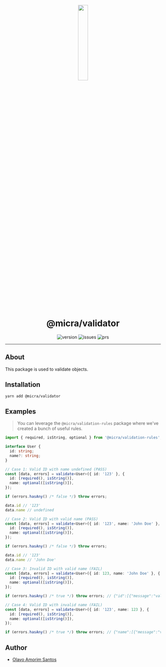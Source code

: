 <p align="center">
  <img src="https://raw.githubusercontent.com/micrajs/micrajs/live/.assets/logo.png" width="25%">
</p>

<h1 align="center">@micra/validator</h1>

<p align="center">
  <img alt="version" src="https://img.shields.io/npm/v/@micra/validator.svg">
  <img alt="issues" src="https://img.shields.io/github/issues/micrajs/library-template.svg">
  <img alt="prs" src="https://img.shields.io/github/issues-pr/micrajs/library-template.svg">
</p>

<hr />

## About

This package is used to validate objects.

## Installation

```sh
yarn add @micra/validator
```

## Examples

> You can leverage the `@micra/validation-rules` package where we've created a bunch of useful rules.

```typescript
import { required, isString, optional } from '@micra/validation-rules';

interface User {
  id: string;
  name?: string;
}

// Case 1: Valid ID with name undefined (PASS)
const [data, errors] = validate<User>({ id: '123' }, {
  id: [required(), isString()],
  name: optional([isString()]),
});

if (errors.hasAny() /* false */) throw errors;

data.id // '123'
data.name // undefined

// Case 2: Valid ID with valid name (PASS)
const [data, errors] = validate<User>({ id: '123', name: 'John Doe' }, {
  id: [required(), isString()],
  name: optional([isString()]),
});

if (errors.hasAny() /* false */) throw errors;

data.id // '123'
data.name // 'John Doe'

// Case 3: Invalid ID with valid name (FAIL)
const [data, errors] = validate<User>({ id: 123, name: 'John Doe' }, {
  id: [required(), isString()],
  name: optional([isString()]),
});

if (errors.hasAny() /* true */) throw errors; // {"id":[{"message":"validation.isString"}]}

// Case 4: Valid ID with invalid name (FAIL)
const [data, errors] = validate<User>({ id: '123', name: 123 }, {
  id: [required(), isString()],
  name: optional([isString()]),
});

if (errors.hasAny() /* true */) throw errors; // {"name":[{"message":"validation.isString"}]}
```

## Author

- [Olavo Amorim Santos](https://github.com/olavoasantos)
